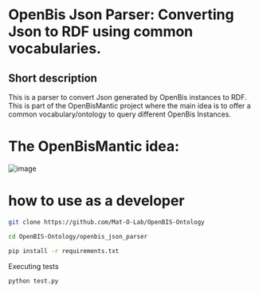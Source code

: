 # OpenBis Json Parser: Converting Json to RDF using common vocabularies.

## Short description
This is a parser to convert Json generated by OpenBis instances to RDF.
This is part of the OpenBisMantic project where the main idea is to offer a common vocabulary/ontology to query different OpenBis Instances.


# The OpenBisMantic idea:
![image](https://github.com/Mat-O-Lab/OpenBIS-Ontology/assets/9248325/30b9c0d7-8220-46cc-be25-a6a534fb58c5)


# how to use as a developer
```bash
git clone https://github.com/Mat-O-Lab/OpenBIS-Ontology
```
```bash
cd OpenBIS-Ontology/openbis_json_parser
```
```bash
pip install -r requirements.txt
```
Executing tests
```bash
python test.py
```
